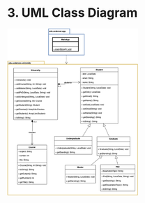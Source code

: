 



# 3. UML Class Diagram
<img src="https://github.com/a-burlacu/CSCI-3920/blob/main/Hwk3/hwk3.png" width="300" center >